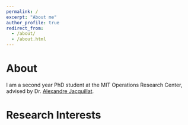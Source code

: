 ```yaml
---
permalink: /
excerpt: "About me"
author_profile: true
redirect_from: 
  - /about/
  - /about.html
---
```


About
======
I am a second year PhD student at the MIT Operations Research Center, advised by Dr. [Alexandre Jacquillat](https://mitmgmtfaculty.mit.edu/ajacquillat/). 


Research Interests
======
